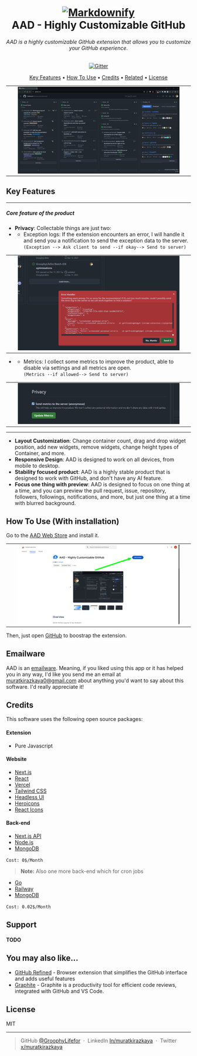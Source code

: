 <h1 align="center">
  <br>
  <a href="https://aad-ext.vercel.app/"><img src="https://aad-ext.vercel.app/_next/static/media/logo.e9ce608d.svg" alt="Markdownify" width="200"></a>
  <br>
  AAD - Highly Customizable GitHub
  <br>
</h1>

<h6 align="center">
  AAD is a highly customizable GitHub extension that allows you to customize your GitHub experience.
</h6>

<p align="center">
  <a target="_blank" href="https://chromewebstore.google.com/detail/aad-highly-customizable-g/mgcjpifcmjkabdlpgbiahcdhknjjdmff">
    <img src="https://img.shields.io/badge/download-Web_Store-blue"
         alt="Gitter">
  </a>
</p>

<p align="center">
  <a href="#key-features">Key Features</a> •
  <a href="#how-to-use-with-installation">How To Use</a> •
  <a href="#credits">Credits</a> •
  <a href="#related">Related</a> •
  <a href="#license">License</a>
</p>

<center>
     <table cellpadding="1" width="80%">
       <tr align="center">
       </tr>
       <tr align="center">
           <td style="border:none;vertical-align:middle;"><img src="orhun.png" width="90%" > </td>
          </tr>
     </table>
</center>

## Key Features

---
##### Core feature of the product

 - **Privacy**: Collectable things are just two:
 - - Exception logs: If the extension encounters an error, I will handle it and send you a notification to send the exception data to the server. <br/>`(Exception --> Ask client to send --if okay--> Send to server)`

<center>
     <table cellpadding="1" width="80%">
       <tr align="center">
       </tr>
       <tr align="center">
           <td style="border:none;vertical-align:middle;"><img src="image.png" width="90%" > </td>
          </tr>
     </table>
</center>

 - - Metrics: I collect some metrics to improve the product, able to disable via settings and all metrics are open. <br/>`(Metrics --if allowed--> Send to server)`

<center>
     <table cellpadding="1" width="80%">
       <tr align="center">
       </tr>
       <tr align="center">
           <td style="border:none;vertical-align:middle;"><img src="image-1.png" width="90%" > </td>
          </tr>
     </table>
</center>

---

 - **Layout Customization**: Change container count, drag and drop widget position, add new widgets, remove widgets, change height types of Container, and more. 
 - **Responsive Design**: AAD is designed to work on all devices, from mobile to desktop.
 - **Stability focused product**: AAD is a highly stable product that is designed to work with GitHub, and don't have any AI feature.
 - **Focus one thing with preview**: AAD is designed to focus on one thing at a time, and you can preview the pull request, issue, repository, followers, followings, notifications, and more, but just one thing at a time with blurred background.


## How To Use (With installation)

Go to the [AAD Web Store](https://chromewebstore.google.com/detail/aad-highly-customizable-g/mgcjpifcmjkabdlpgbiahcdhknjjdmff) and install it.

<center>
     <table cellpadding="1" width="80%">
       <tr align="center">
       </tr>
       <tr align="center">
           <td style="border:none;vertical-align:middle;"><img src="image-2.png" width="90%" > </td>
          </tr>
     </table>
</center>

Then, just open <a href="https://www.github.com" target="_blank">GitHub</a> to boostrap the extension. 

## Emailware

AAD is an [emailware](https://en.wiktionary.org/wiki/emailware). Meaning, if you liked using this app or it has helped you in any way, I'd like you send me an email at <muratkirazkaya0@gmail.com> about anything you'd want to say about this software. I'd really appreciate it!

## Credits

This software uses the following open source packages:

#### Extension

- Pure Javascript

#### Website

- [Next.js](https://nextjs.org/)
- [React](https://reactjs.org/)
- [Vercel](https://vercel.com/)
- [Tailwind CSS](https://tailwindcss.com/)
- [Headless UI](https://headlessui.com/)
- [Heroicons](https://heroicons.com/)
- [React Icons](https://react-icons.github.io/react-icons/)

#### Back-end

- [Next.js API](https://nextjs.org/)
- [Node.js](https://nodejs.org/)
- [MongoDB](https://www.mongodb.com/)

`Cost: 0$/Month`

> **Note:** Also one more back-end which for cron jobs

- [Go](https://golang.org/)
- [Railway](https://railway.app/)
- [MongoDB](https://www.mongodb.com/)

`Cost: 0.02$/Month`

## Support

#### TODO

## You may also like...

- [GitHub Refined](https://github.com/refined-github/refined-github) - Browser extension that simplifies the GitHub interface and adds useful features
- [Graphite](https://graphite.dev/) - Graphite is a productivity tool for efficient code reviews, integrated with GitHub and VS Code.

## License

MIT

---

> GitHub [@GroophyLifefor](https://github.com/GroophyLifefor) &nbsp;&middot;&nbsp;
> LinkedIn [In/muratkirazkaya](https://www.linkedin.com/in/muratkirazkaya/) &nbsp;&middot;&nbsp;
> Twitter [x/muratkirazkaya](https://twitter.com/muratkirazkaya)
